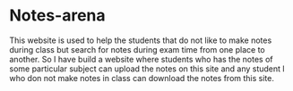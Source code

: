 # Notes-arena
This website is used to help the students that do not like to make notes during class but search for notes during exam time from one place to another. So I have build a website where students who has the notes of some particular subject can upload the notes on this site and any student l who don not make notes in class can download the notes from this site.
